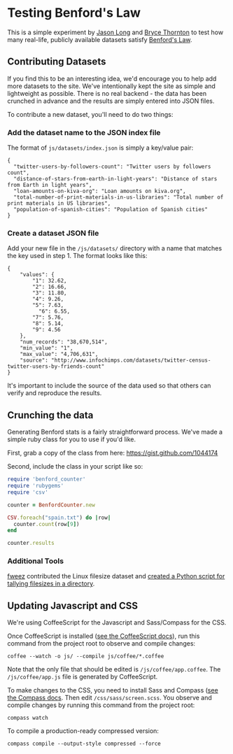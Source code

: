 # Testing Benford's Law

This is a simple experiment by [Jason Long](http://twitter.com/jasonlong) and [Bryce Thornton](http://twitter.com/brycethornton) to test how many real-life, publicly available datasets satisfy [Benford's Law](http://en.wikipedia.org/wiki/Benfords_law).

## Contributing Datasets

If you find this to be an interesting idea, we'd encourage you to help add more datasets to the site. We've intentionally kept the site as simple and lightweight as possible. There is no real backend - the data has been crunched in advance and the results are simply entered into JSON files.

To contribute a new dataset, you'll need to do two things:

### Add the dataset name to the JSON index file

The format of `js/datasets/index.json` is simply a key/value pair:

    {
      "twitter-users-by-followers-count": "Twitter users by followers count",
      "distance-of-stars-from-earth-in-light-years": "Distance of stars from Earth in light years",
      "loan-amounts-on-kiva-org": "Loan amounts on kiva.org",
      "total-number-of-print-materials-in-us-libraries": "Total number of print materials in US libraries",
      "population-of-spanish-cities": "Population of Spanish cities"
    }

### Create a dataset JSON file

Add your new file in the `/js/datasets/` directory with a name that matches the key used in step 1. The format looks like this:

  	{
  		"values": {
  			"1": 32.62,
  			"2": 16.66,
  			"3": 11.80,
  			"4": 9.26,
	  		"5": 7.63,
			  "6": 6.55,
  			"7": 5.76,
  			"8": 5.14,
  			"9": 4.56
  		},
  		"num_records": "38,670,514",
  		"min_value": "1",
  		"max_value": "4,706,631",
  		"source": "http://www.infochimps.com/datasets/twitter-census-twitter-users-by-friends-count"
  	}

It's important to include the source of the data used so that others can verify and reproduce the results.

## Crunching the data

Generating Benford stats is a fairly straightforward process. We've made a simple ruby class for you to use if you'd like.

First, grab a copy of the class from here: https://gist.github.com/1044174

Second, include the class in your script like so:

```ruby
require 'benford_counter'
require 'rubygems'
require 'csv'

counter = BenfordCounter.new

CSV.foreach("spain.txt") do |row|
  counter.count(row[9])
end

counter.results
```

### Additional Tools

[fweez](https://github.com/fweez) contributed the Linux filesize dataset and [created a Python script for tallying filesizes in a directory](https://gist.github.com/1049438).

## Updating Javascript and CSS

We're using CoffeeScript for the Javascript and Sass/Compass for the CSS.

Once CoffeeScript is installed ([see the CoffeeScript docs](http://jashkenas.github.com/coffee-script/)), run this command from the project root to observe and compile changes:

    coffee --watch -o js/ --compile js/coffee/*.coffee 

Note that the only file that should be edited is `/js/coffee/app.coffee`. The `/js/coffee/app.js` file is generated by CoffeeScript.

To make changes to the CSS, you need to install Sass and Compass ([see the Compass docs](http://compass-style.org/install/). Then edit `/css/sass/screen.scss`. You observe and compile changes by running this command from the project root:

    compass watch

To compile a production-ready compressed version:

    compass compile --output-style compressed --force  

